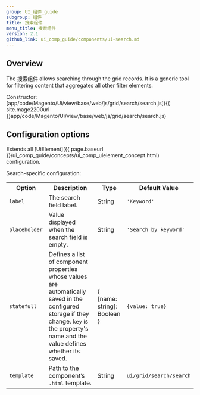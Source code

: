 ```yaml
---
group: UI_组件_guide
subgroup: 组件
title: 搜索组件
menu_title: 搜索组件
version: 2.1
github_link: ui_comp_guide/components/ui-search.md
---
```


## Overview

The 搜索组件 allows searching through the grid records. It is a generic tool for filtering content that aggregates all other filter elements.

Constructor: [app/code/Magento/Ui/view/base/web/js/grid/search/search.js]({{ site.mage2200url }}app/code/Magento/Ui/view/base/web/js/grid/search/search.js)

## Configuration options

Extends all [UiElement]({{ page.baseurl }}/ui_comp_guide/concepts/ui_comp_uielement_concept.html) configuration.

Search-specific configuration:

<table>
  <tr>
    <th>
      Option
    </th>
    <th>
      Description
    </th>
    <th>
      Type
    </th>
    <th>
      Default Value
    </th>
  </tr>
  <tr>
    <td>
      <code>label</code>
    </td>
    <td>
      The search field label.
    </td>
    <td>
      String
    </td>
    <td>
      <code>'Keyword'</code>
    </td>
  </tr>
  <tr>
    <td>
      <code>placeholder</code>
    </td>
    <td>
      Value displayed when the search field is empty.
    </td>
    <td>
      String
    </td>
    <td>
      <code>'Search by keyword'</code>
    </td>
  </tr>
  <tr>
    <td>
      <code>statefull</code>
    </td>
    <td>
      Defines a list of component properties whose values are
      automatically saved in the configured storage if they change.
      <code>key</code> is the property's name and the value defines
      whether its saved.
    </td>
    <td>
      {<br />
      [name: string]: Boolean<br />
      }
    </td>
    <td>
      <code>{value: true}</code>
    </td>
  </tr>
  <tr>
    <td>
      <code>template</code>
    </td>
    <td>
      Path to the component’s <code>.html</code> template.
    </td>
    <td>
      String
    </td>
    <td>
      <code>ui/grid/search/search</code>
    </td>
  </tr>
</table>
